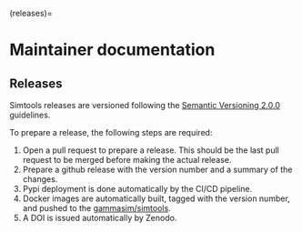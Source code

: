 (releases)=

# Maintainer documentation

## Releases

Simtools releases are versioned following the [Semantic Versioning 2.0.0](https://semver.org/) guidelines.

To prepare a release, the following steps are required:

1. Open a pull request to prepare a release. This should be the last pull request to be merged before making the actual release.
1. Prepare a github release with the version number and a summary of the changes.
1. Pypi deployment is done automatically by the CI/CD pipeline.
1. Docker images are automatically built, tagged with the version number, and pushed to the [gammasim/simtools](https://github.com/orgs/gammasim/packages?repo_name=simtools).
1. A DOI is issued automatically by Zenodo.
